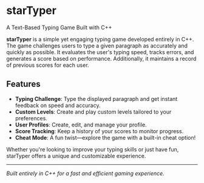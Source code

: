 # starTyper
A Text-Based Typing Game Built with C++

**starTyper** is a simple yet engaging typing game developed entirely in C++. The game challenges users to type a given paragraph as accurately and quickly as possible. It evaluates the user's typing speed, tracks errors, and generates a score based on performance. Additionally, it maintains a record of previous scores for each user.

## Features
- **Typing Challenge**: Type the displayed paragraph and get instant feedback on speed and accuracy.
- **Custom Levels**: Create and play custom levels tailored to your preferences.
- **User Profiles**: Create, edit, and manage your profile.
- **Score Tracking**: Keep a history of your scores to monitor progress.
- **Cheat Mode**: A fun twist—explore the game with a built-in cheat option!

Whether you're looking to improve your typing skills or just have fun, starTyper offers a unique and customizable experience.

---
*Built entirely in C++ for a fast and efficient gaming experience.*
